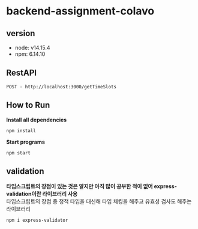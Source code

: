 # backend-assignment-colavo

## version

- node: v14.15.4
- npm: 6.14.10

## RestAPI

```
POST - http://localhost:3000/getTimeSlots
```

## How to Run

**Install all dependencies**

```
npm install
```

**Start programs**

```
npm start
```

## validation

**타입스크립트의 장점이 있는 것은 알지만 아직 많이 공부한 적이 없어 express-validation이란 라이브러리 사용**</br>
타입스크립트의 장점 중 정적 타입을 대신해 타입 체킹을 해주고 유효성 검사도 해주는 라이브러리

```
npm i express-validator
```
